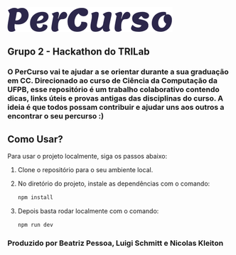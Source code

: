 ![PerCurso Logo](public/PerCurso.svg)

## Grupo 2 - Hackathon do TRILab

### O PerCurso vai te ajudar a se orientar durante a sua graduação em CC. Direcionado ao curso de Ciência da Computação da UFPB, esse repositório é um trabalho colaborativo contendo dicas, links úteis e provas antigas das disciplinas do curso. A ideia é que todos possam contribuir e ajudar uns aos outros a encontrar o seu percurso :)

## Como Usar?

Para usar o projeto localmente, siga os passos abaixo: 

1. Clone o repositório para o seu ambiente local.
2. No diretório do projeto, instale as dependências com o comando:

   ```bash
   npm install

3. Depois basta rodar localmente com o comando:

    ```bash
   npm run dev

### Produzido por Beatriz Pessoa, Luigi Schmitt e Nicolas Kleiton
